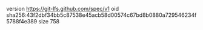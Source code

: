 version https://git-lfs.github.com/spec/v1
oid sha256:43f2dbf34bb5c87538e45acb58d00574c67bd8b0880a729546234f5788f4e389
size 758
